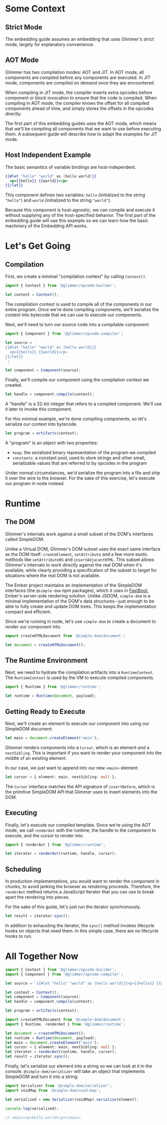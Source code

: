 # Some Context

## Strict Mode

The embedding guide assumes an embedding that uses Glimmer's strict mode, largely for explanatory convenience.

## AOT Mode

Glimmer has two compilation modes: AOT and JIT. In AOT mode, all components are compiled before any components are executed. In JIT mode, components are compiled on demand once they are encountered.

When compiling in JIT mode, the compiler inserts extra opcodes before component or block invocation to ensure that the code is compiled. When compiling in AOT mode, the compiler knows the offset for all compiled components ahead of time, and simply stores the offsets in the opcodes directly.

The first part of this embedding guides uses the AOT mode, which means that we'll be compiling all components that we want to use before executing them. A subsequent guide will describe how to adapt the examples for JIT mode.

## Host Independent Example

The basic semantics of variable bindings are host-independent.

```hbs
{{#let "hello" "world" as |hello world|}}
  <p>{{hello}} {{world}}</p>
{{/let}}
```

This component defines two variables: `hello` (initialized to the string `"hello"`) and `world` (initialized to the string `"world"`).

Because this component is host-agnostic, we can compile and execute it without supplying any of the host-specified behavior. The first part of the embedding guide will use this example so we can learn how the basic machinery of the Embedding API works.

# Let's Get Going

## Compilation

First, we create a minimal "compilation context" by calling `Context()`.

```ts
import { Context } from '@glimmer/opcode-builder';

let context = Context();
```

The compilation context is used to compile all of the components in our entire program. Once we're done compiling components, we'll serialize the context into bytecode that we can use to execute our components.

Next, we'll need to turn our source code into a compilable component:

```ts
import { Component } from '@glimmer/opcode-compiler';

let source = `
{{#let "hello" "world" as |hello world|}}
  <p>{{hello}} {{world}}</p>
{{/let}}
`;

let component = Component(source);
```

Finally, we'll compile our component using the compilation context we created.

```ts
let handle = component.compile(context);
```

A "handle" is a 32-bit integer that refers to a compiled component. We'll use it later to invoke this component.

For this minimal example, we're done compiling components, so let's serialize our context into bytecode.

```ts
let program = artifacts(context);
```

A "program" is an object with two properties:

- `heap`: the serialized binary representation of the program we compiled
- `constants`: a constant pool, used to store strings and other small, serializable values that are referred to by opcodes in the program

Under normal circumstances, we'd serialize the program into a file and ship it over the wire to the browser. For the sake of this exercise, let's execute our program in node instead.

# Runtime

## The DOM

Glimmer's internals work against a small subset of the DOM's interfaces called SimpleDOM.

Unlike a Virtual DOM, Glimmer's DOM subset uses the exact same interface as the DOM itself: `createElement`, `setAttribute` and a few more exotic methods like `setAttributeNS` and `insertAdjacentHTML`. This subset allows Glimmer's internals to work directly against the real DOM when it's available, while clearly providing a specification of the subset to target for situations where the real DOM is not available.

The Ember project maintains an implementation of the SimpleDOM interfaces (the `@simple-dom` npm packages), which it uses in [FastBoot][fastboot], Ember's server-side rendering solution. Unlike JSDOM, `simple-dom` is a minimal implementation of the DOM's data structures--just enough to be able to fully create and update DOM trees. This keeps the implementation compact and efficient.

[fastboot]: https://ember-fastboot.com/

Since we're running in node, let's use `simple-dom` to create a document to render our component into.

```ts
import createHTMLDocument from '@simple-dom/document';

let document = createHTMLDocument();
```

## The Runtime Environment

Next, we need to hydrate the compilation artifacts into a `RuntimeContext`. The `RuntimeContext` is used by the VM to execute compiled components.

```ts
import { Runtime } from '@glimmer/runtime';

let runtime = Runtime(document, payload);
```

## Getting Ready to Execute

Next, we'll create an element to execute our component into using our SimpleDOM document:

```ts
let main = document.createElement('main');
```

Glimmer renders components into a `Cursor`, which is an element _and_ a `nextSibling`. This is important if you want to render your component into the middle of an existing element.

In our case, we just want to append into our new `<main>` element:

```ts
let cursor = { element: main, nextSibling: null };
```

The `Cursor` interface matches the API signature of `insertBefore`, which is the primitive SimpleDOM API that Glimmer uses to insert elements into the DOM.

## Executing

Finally, let's execute our compiled template. Since we're using the AOT mode, we call `renderAot` with the runtime, the handle to the component to execute, and the cursor to render into.

```ts
import { renderAot } from '@glimmer/runtime';

let iterator = renderAot(runtime, handle, cursor);
```

## Scheduling

In production implementations, you would want to render the component in chunks, to avoid janking the browser as rendering proceeds. Therefore, the `renderAot` method returns a JavaScript Iterator that you can use to break apart the rendering into pieces.

For the sake of this guide, let's just run the iterator synchronously.

```ts
let result = iterator.sync();
```

In addition to exhausting the iterator, the `sync()` method invokes lifecycle hooks on objects that need them. In this simple case, there are no lifecycle hooks to run.

# All Together Now

```ts
import { Context } from '@glimmer/opcode-builder';
import { Component } from '@glimmer/opcode-compiler';

let source = `{{#let "hello" "world" as |hello world|}}<p>{{hello}} {{world}}</p>{{/let}}`;

let context = Context();
let component = Component(source);
let handle = component.compile(context);

let program = artifacts(context);

import createHTMLDocument from '@simple-dom/document';
import { Runtime, renderAot } from '@glimmer/runtime';

let document = createHTMLDocument();
let runtime = Runtime(document, payload);
let main = document.createElement('main');
let cursor = { element: main, nextSibling: null };
let iterator = renderAot(runtime, handle, cursor);
let result = iterator.sync();
```

Finally, let's serialize our element into a string so we can look at it in the console. `@simple-dom/serializer` will take an object that implements SimpleDOM and turn it into a string:

```ts
import Serializer from '@simple-dom/serializer';
import voidMap from '@simple-dom/void-map';

let serialized = new Serializer(voidMap).serialize(element);

console.log(serialized);

// <main><p>hello world</p></main>
```
